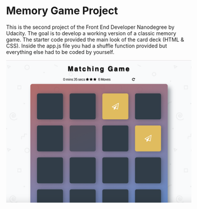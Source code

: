 # Memory Game Project

This is the second project of the Front End Developer Nanodegree by Udacity. The goal is to develop a working
version of a classic memory game. The starter code provided the main look of the card deck (HTML & CSS). Inside
the app.js file you had a shuffle function provided but everything else had to be coded by yourself.

![Screenshot](/img/Screenshot.png)
